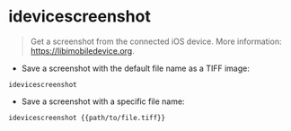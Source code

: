 # idevicescreenshot

> Get a screenshot from the connected iOS device.
> More information: <https://libimobiledevice.org>.

- Save a screenshot with the default file name as a TIFF image:

`idevicescreenshot`

- Save a screenshot with a specific file name:

`idevicescreenshot {{path/to/file.tiff}}`
